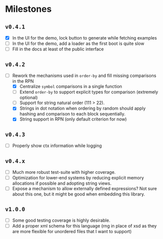 # Milestones

## `v0.4.1`

- [x] In the UI for the demo, lock button to generate while fetching examples
- [ ] In the UI for the demo, add a loader as the first boot is quite slow
- [ ] Fill in the docs at least of the public interface

## `v0.4.2`

- [ ] Rework the mechanisms used in `order-by` and fill missing comparisons in the RPN
  - [x] Centralize `symbol` comparisons in a single function
  - [ ] Extend `order-by` to support explicit types for comparison (extremely optional)
  - [ ] Support for string natural order (111 > 22).
  - [x] Strings in dot notation when ordering by random should apply hashing and comparison to each block sequentially.
  - [x] String support in RPN (only default criterion for now)

## `v0.4.3`

- [ ] Properly show ctx information while logging

## `v0.4.x`

- [ ] Much more robust test-suite with higher coverage.
- [ ] Optimization for lower-end systems by reducing explicit memory allocations if possible and adopting string views.
- [ ] Expose a mechanism to allow externally defined expressions? Not sure about this one, but it might be good when embedding this library.

## `v1.0.0`

- [ ] Some good testing coverage is highly desirable.
- [ ] Add a proper xml schema for this language (rng in place of xsd as they are more flexible for unordered files that I want to support)
